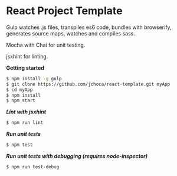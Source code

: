 # React Project Template

Gulp watches .js files, transpiles es6 code, bundles with browserify, generates source maps, watches and compiles sass.

Mocha with Chai for unit testing.

jsxhint for linting.

**Getting started**
```bash
$ npm install -g gulp
$ git clone https://github.com/jchoca/react-template.git myApp
$ cd myApp
$ npm install
$ npm start
```

***Lint with jsxhint***
```bash
$ npm run lint
```

***Run unit tests***
```bash
$ npm test
```

***Run unit tests with debugging (requires node-inspector)***
```bash
$ npm run test-debug
```

